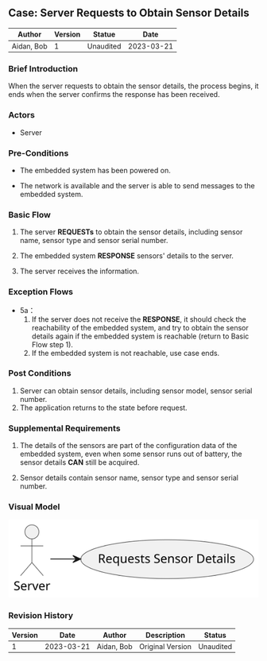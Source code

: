 

## Case: Server Requests to Obtain Sensor Details

| Author     | Version | Statue    | Date       |
| ---------- | ------- | --------- | ---------- |
| Aidan, Bob | 1       | Unaudited | 2023-03-21 |

### Brief Introduction

When the server requests to obtain the sensor details, the process begins, it ends when the server confirms the response has been received. 

### Actors

- Server

### Pre-Conditions

- The embedded system has been powered on.

- The network is available and the server is able to send messages to the embedded system.

### Basic Flow

1. The server **REQUESTs** to obtain the sensor details, including sensor name, sensor type and sensor serial number.

2. The embedded system  **RESPONSE** sensors' details to the server.
2. The server receives the information.

### Exception Flows

- 5a：
  1. If the server does not receive the **RESPONSE**, it should check the reachability of the embedded system, and try to obtain the sensor details again if the embedded system is reachable (return to Basic Flow step 1).
  2. If the embedded system is not reachable, use case ends.

### Post Conditions

1. Server can obtain sensor details, including sensor model, sensor serial number.
2. The application returns to the state before request.

### Supplemental Requirements

1. The details of the sensors are part of the configuration data of the embedded system, even when some sensor runs out of battery, the sensor details **CAN** still be acquired.

2. Sensor details contain sensor name, sensor type and sensor serial number.

### Visual Model

<img src="./Server Requests Sensor Details.svg" style="zoom:150%;" />

### Revision History

| Version | Date       | Author     | Description      | Status    |
| ------- | ---------- | ---------- | ---------------- | --------- |
| 1       | 2023-03-21 | Aidan, Bob | Original Version | Unaudited |
